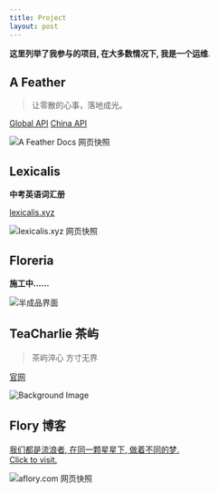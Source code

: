 ```yaml
---
title: Project
layout: post
---
```


**这里列举了我参与的项目, 在大多数情况下, 我是一个运维**.

## A Feather
> 让零散的心事，落地成光。

[Global API](https://api.afeather.org/v0/sentence/get)
[China API](https://api.afeather.cn/v0/sentence/get)

![A Feather Docs 网页快照](https://bucket.itedev.com/blog/7167b616001b4adf8e1bdeabbfe65460.avif)

## Lexicalis
**中考英语词汇册**

[lexicalis.xyz](https://lexicalis.xyz/)

![lexicalis.xyz 网页快照](https://bucket.itedev.com/blog/3bc9c53ae08f4b23aa9e0d32cc7646d5.avif)


## Floreria
**施工中......**

![半成品界面](https://bucket.itedev.com/blog/83dd560e727b4dc7929accc4c68c985f.avif)

## TeaCharlie 茶屿
> 茶屿淬心 方寸无界

[官网](https://www.teacharlie.com/)

![Background Image](https://static.teacharlie.com/5df6221ca43e0a04e49bb4ccf290dfe4.jpg)


## Flory 博客
[我们都是流浪者, 在同一颗星星下, 做着不同的梦.<br />Click to visit.](https://aflory.com/)

![aflory.com 网页快照](https://bucket.itedev.com/blog/20250812235950754.png)